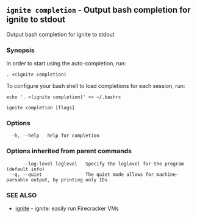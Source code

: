 ## `ignite completion` - Output bash completion for ignite to stdout

Output bash completion for ignite to stdout

### Synopsis


In order to start using the auto-completion, run:

	. <(ignite completion)

To configure your bash shell to load completions for each session, run:

	echo '. <(ignite completion)' >> ~/.bashrc


```
ignite completion [flags]
```

### Options

```
  -h, --help   help for completion
```

### Options inherited from parent commands

```
      --log-level loglevel   Specify the loglevel for the program (default info)
  -q, --quiet                The quiet mode allows for machine-parsable output, by printing only IDs
```

### SEE ALSO

* [ignite](ignite.md)	 - ignite: easily run Firecracker VMs


